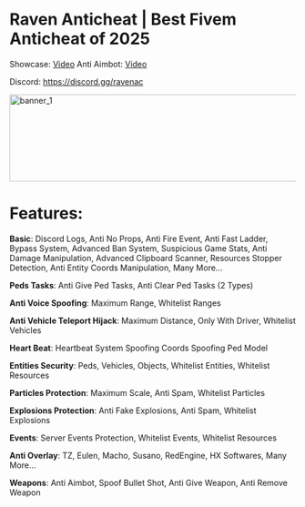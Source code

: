 # Raven Anticheat | Best Fivem Anticheat of 2025

Showcase: [Video](https://www.youtube.com/watch?v=ZT7NHSIkD_c)
Anti Aimbot: [Video](https://www.youtube.com/watch?v=nF5VjLvVPwk)

Discord: https://discord.gg/ravenac

<img width="618" height="153" alt="banner_1" src="https://github.com/user-attachments/assets/66af49d6-2932-4965-b8c4-2e13d19828cf" />

# Features:

**Basic**:
Discord Logs,
Anti No Props,
Anti Fire Event,
Anti Fast Ladder,
Bypass System,
Advanced Ban System,
Suspicious Game Stats,
Anti Damage Manipulation,
Advanced Clipboard Scanner,
Resources Stopper Detection,
Anti Entity Coords Manipulation,
Many More...

**Peds Tasks**:
Anti Give Ped Tasks,
Anti Clear Ped Tasks (2 Types)

**Anti Voice Spoofing**:
Maximum Range,
Whitelist Ranges

**Anti Vehicle Teleport Hijack**:
Maximum Distance,
Only With Driver,
Whitelist Vehicles

**Heart Beat**:
Heartbeat System
Spoofing Coords
Spoofing Ped Model

**Entities Security**:
Peds,
Vehicles,
Objects,
Whitelist Entities,
Whitelist Resources

**Particles Protection**:
Maximum Scale,
Anti Spam,
Whitelist Particles

**Explosions Protection**:
Anti Fake Explosions,
Anti Spam,
Whitelist Explosions

**Events**:
Server Events Protection,
Whitelist Events,
Whitelist Resources

**Anti Overlay**:
TZ,
Eulen,
Macho,
Susano,
RedEngine,
HX Softwares,
Many More...

**Weapons**:
Anti Aimbot,
Spoof Bullet Shot,
Anti Give Weapon,
Anti Remove Weapon
